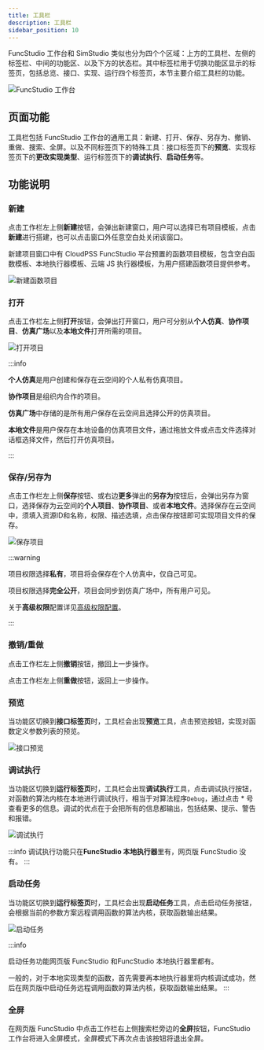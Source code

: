 ```yaml
---
title: 工具栏
description: 工具栏
sidebar_position: 10
---
```

FuncStudio 工作台和 SimStudio 类似也分为四个个区域：上方的工具栏、左侧的标签栏、中间的功能区、以及下方的状态栏。其中标签栏用于切换功能区显示的标签页，包括总览、接口、实现、运行四个标签页，本节主要介绍工具栏的功能。

![FuncStudio 工作台](./1.png)

## 页面功能

工具栏包括 FuncStudio 工作台的通用工具：新建、打开、保存、另存为、撤销、重做、搜索、全屏。以及不同标签页下的特殊工具：接口标签页下的**预览**、实现标签页下的**更改实现类型**、运行标签页下的**调试执行**、**启动任务**等。

## 功能说明

### 新建

点击工作栏左上侧**新建**按钮，会弹出新建窗口，用户可以选择已有项目模板，点击**新建**进行搭建，也可以点击窗口外任意空白处关闭该窗口。

新建项目窗口中有 CloudPSS FuncStudio 平台预置的函数项目模板，包含空白函数模板、本地执行器模板、云端 JS 执行器模板，为用户搭建函数项目提供参考。

![新建函数项目](./2.png)

### 打开

点击工作栏左上侧**打开**按钮，会弹出打开窗口，用户可分别从**个人仿真**、**协作项目**、**仿真广场**以及**本地文件**打开所需的项目。

![打开项目](./3.png)

:::info

**个人仿真**是用户创建和保存在云空间的个人私有仿真项目。

**协作项目**是组织内合作的项目。

**仿真广场**中存储的是所有用户保存在云空间且选择公开的仿真项目。

**本地文件**是用户保存在本地设备的仿真项目文件，通过拖放文件或点击文件选择对话框选择文件，然后打开仿真项目。

:::

### 保存/另存为

点击工作栏左上侧**保存**按钮、或右边**更多**弹出的**另存为**按钮后，会弹出另存为窗口，选择保存为云空间的**个人项目**、**协作项目**、或者**本地文件**。选择保存在云空间中，须填入资源ID和名称，权限、描述选填，点击保存按钮即可实现项目文件的保存。

![保存项目](./4.png)

:::warning

项目权限选择**私有**，项目将会保存在个人仿真中，仅自己可见。

项目权限选择**完全公开**，项目会同步到仿真广场中，所有用户可见。

关于**高级权限**配置详见[高级权限配置](../../../../account/settings/sdk-token/index.md)。

:::

### 撤销/重做

点击工作栏左上侧**撤销**按钮，撤回上一步操作。

点击工作栏左上侧**重做**按钮，返回上一步操作。

### 预览

当功能区切换到**接口标签页**时，工具栏会出现**预览**工具，点击预览按钮，实现对函数定义参数列表的预览。

![接口预览](./5.png)

<!-- ### 更改实现类型

当功能区切换到**实现标签页**时，工具栏会出现**更改实现类型**，点击更改实现类型按钮来选择实现类型。
对于网页版 FuncStudio，实现类型有**云端：JavaScript 模块**和**本地：自定义命令**，选择不同的实现方式将会进入不同的实现页面。
对于 FuncStudio 执行器只有**本地：自定义命令**。

![更改实现类型](./6.png) -->

### 调试执行

当功能区切换到**运行标签页**时，工具栏会出现**调试执行**工具，点击调试执行按钮，对函数的算法内核在本地进行调试执行，相当于对算法程序`Debug`，通过点击 * 号查看更多的信息。调试的优点在于会把所有的信息都输出，包括结果、提示、警告和报错。

![调试执行](./6.png)

:::info
调试执行功能只在**FuncStudio 本地执行器**里有，网页版 FuncStudio 没有。
:::

### 启动任务

当功能区切换到**运行标签页**时，工具栏会出现**启动任务**工具，点击启动任务按钮，会根据当前的参数方案远程调用函数的算法内核，获取函数输出结果。

![启动任务](./7.png)

:::info

启动任务功能网页版 FuncStudio 和FuncStudio 本地执行器里都有。

一般的，对于本地实现类型的函数，首先需要再本地执行器里将内核调试成功，然后在网页版中启动任务远程调用函数的算法内核，获取函数输出结果。
:::

### 全屏

在网页版 FuncStudio 中点击工作栏右上侧搜索栏旁边的**全屏**按钮，FuncStudio 工作台将进入全屏模式，全屏模式下再次点击该按钮将退出全屏。
